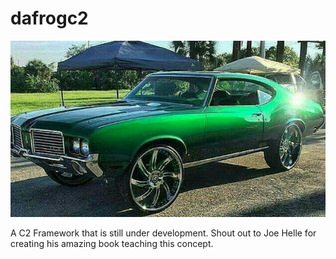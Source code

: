 # dafrogc2

![alt text](https://github.com/MEISTSEC/dafrogc2/blob/main/Screenshot%20from%202023-05-04%2016-09-34.png)

A C2 Framework that is still under development. Shout out to Joe Helle for creating his amazing book teaching this concept.

